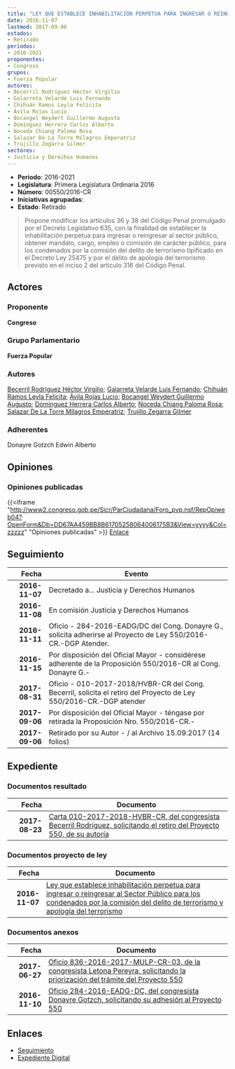 ```yaml
---
title: "LEY QUE ESTABLECE INHABILITACIÓN PERPETUA PARA INGRESAR O REINGRESAR AL SECTOR PÚBLICO PARA LOS CONDENADOS POR LA COMISIÓN DEL DELITO DE TERRORISMO Y APOLOGÍA DEL TERRORISMO"
date: 2016-11-07
lastmod: 2017-09-06
estados:
- Retirado
periodos:
- 2016-2021
proponentes:
- Congreso
grupos:
- Fuerza Popular
autores:
- Becerril Rodríguez Héctor Virgilio
- Galarreta Velarde Luis Fernando
- Chihuán Ramos Leyla Felícita
- Ávila Rojas Lucio
- Bocangel Weydert Guillermo Augusto
- Domínguez Herrera Carlos Alberto
- Noceda Chiang Paloma Rosa
- Salazar De La Torre Milagros Emperatriz
- Trujillo Zegarra Gilmer
sectores:
- Justicia y Derechos Humanos
---
```

- **Periodo**: 2016-2021
- **Legislatura**: Primera Legislatura Ordinaria 2016
- **Número**: 00550/2016-CR
- **Iniciativas agrupadas**: 
- **Estado**: Retirado

> Propone modificar los artículos 36 y 38 del Código Penal promulgado por el Decreto Legislativo 635, con la finalidad de establecer la inhabilitación perpetua para ingresar o reingresar al sector público, obtener mandato, cargo, empleo o comisión de carácter público, para los condenados por la comisión del delito de terrorismo tipificado en el Decreto Ley 25475 y por el delito de apología del terrorismo previsto en el inciso 2 del artículo 316 del Código Penal.


## Actores

### Proponente

**Congreso**

### Grupo Parlamentario

**Fuerza Popular**

### Autores

[Becerril Rodríguez Héctor Virgilio](mailto:mailto:hbecerril@congreso.gob.pe); [Galarreta Velarde Luis Fernando](mailto:mailto:lgalarreta@congreso.gob.pe); [Chihuán Ramos Leyla Felícita](mailto:mailto:lchihuan@congreso.gob.pe); [Ávila Rojas Lucio](mailto:mailto:lavilar@congreso.gob.pe); [Bocangel Weydert Guillermo Augusto](mailto:mailto:gbocangel@congreso.gob.pe); [Domínguez Herrera Carlos Alberto](mailto:mailto:cdominguez@congreso.gob.pe); [Noceda Chiang Paloma Rosa](mailto:mailto:pnoceda@congreso.gob.pe); [Salazar De La Torre Milagros Emperatriz](mailto:mailto:msalazard@congreso.gob.pe); [Trujillo Zegarra Gilmer](mailto:mailto:gtrujilloz@congreso.gob.pe)

### Adherentes

Donayre Gotzch Edwin Alberto

## Opiniones

### Opiniones publicadas

{{<iframe "http://www2.congreso.gob.pe/Sicr/ParCiudadana/Foro_pvp.nsf/RepOpiweb04?OpenForm&Db=DD67AA459BB8B61705258064006175B3&View=yyyy&Col=zzzzz" "Opiniones publicadas" >}}
[Enlace](http://www2.congreso.gob.pe/Sicr/ParCiudadana/Foro_pvp.nsf/RepOpiweb04?OpenForm&Db=DD67AA459BB8B61705258064006175B3&View=yyyy&Col=zzzzz)


## Seguimiento

| Fecha | Evento |
|------:|--------|
| **2016-11-07** | Decretado a... Justicia y Derechos Humanos |
| **2016-11-08** | En comisión Justicia y Derechos Humanos |
| **2016-11-11** | Oficio - 284-2016-EADG/DC del Cong. Donayre G., solicita adherirse al Proyecto de Ley 550/2016-CR.-DGP Atender. |
| **2016-11-15** | Por disposición del Oficial Mayor - considérese adherente de la Proposición 550/2016-CR al Cong. Donayre G.- |
| **2017-08-31** | Oficio - 010-2017-2018/HVBR-CR del Cong. Becerril, solicita el retiro del Proyecto de Ley 550/2016-CR.-DGP atender |
| **2017-09-06** | Por disposición del Oficial Mayor - téngase por retirada la Proposición Nro. 550/2016-CR.- |
| **2017-09-06** | Retirado por su Autor - / al Archivo 15.09.2017 (14 folios) |

## Expediente

### Documentos resultado

| Fecha | Documento |
|------:|-----------|
| **2017-08-23** | [Carta 010-2017-2018-HVBR-CR, del congresista Becerril Rodríguez, solicitando el retiro del Proyecto 550, de su autoría](http://www.leyes.congreso.gob.pe/Documentos/2016_2021/Retiro_de_Proyecto/CARTA-010-2017-2018-HVBR-CR.pdf) |

### Documentos proyecto de ley

| Fecha | Documento |
|------:|-----------|
| **2016-11-07** | [Ley que establece inhabilitación perpetua para ingresar o reingresar al Sector Público para los condenados por la comisión del delito de terrorismo y apología del terrorismo](http://www.leyes.congreso.gob.pe/Documentos/2016_2021/Proyectos_de_Ley_y_de_Resoluciones_Legislativas/PL0055020161107...pdf) |

### Documentos anexos

| Fecha | Documento |
|------:|-----------|
| **2017-06-27** | [Oficio 836-2016-2017-MULP-CR-03, de la congresista Letona Pereyra, solicitando la priorización del trámite del Proyecto 550](http://www.leyes.congreso.gob.pe/Documentos/2016_2021/Oficios/Congresistas/OFICIO-836-2016-2017-MULP-CR-03.PDF) |
| **2016-11-10** | [Oficio 284-2016-EADG-DC, del congresista Donayre Gotzch, solicitando su adhesión al Proyecto 550](http://www.leyes.congreso.gob.pe/Documentos/2016_2021/Oficios/Congresistas/OFICIO-284-2016-EADG-DC.pdf) |

## Enlaces

- [Seguimiento](http://www2.congreso.gob.pe/Sicr/TraDocEstProc/CLProLey2016.nsf/f7fff46988ca05b1052578e100829cc7/86ea9e371bc53d7205258064007543e7?OpenDocument)
- [Expediente Digital](http://www2.congreso.gob.pe/Sicr/TraDocEstProc/CLProLey2016.nsf/f7fff46988ca05b1052578e100829cc7/86ea9e371bc53d7205258064007543e7?OpenDocument&Click=05257FB7005EB655.eb71d0cf91d8294e05256cdf006b5706/$Body/0.1C6C)

